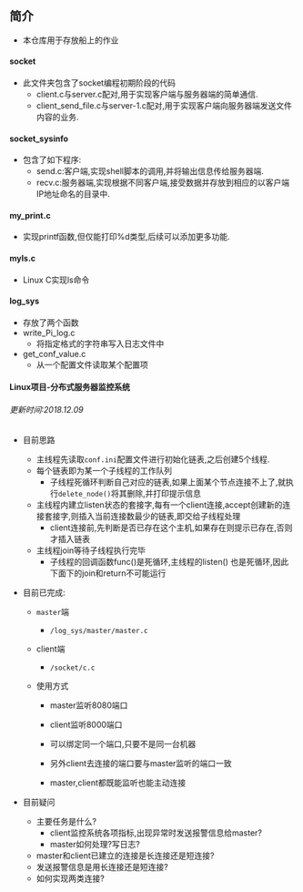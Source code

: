 ## 简介

- 本仓库用于存放船上的作业

#### socket

- 此文件夹包含了socket编程初期阶段的代码
  - client.c与server.c配对,用于实现客户端与服务器端的简单通信.
  - client_send_file.c与server-1.c配对,用于实现客户端向服务器端发送文件内容的业务.

#### socket_sysinfo

- 包含了如下程序:
  - send.c:客户端,实现shell脚本的调用,并将输出信息传给服务器端.
  - recv.c:服务器端,实现根据不同客户端,接受数据并存放到相应的以客户端IP地址命名的目录中.

#### my_print.c

- 实现printf函数,但仅能打印%d类型,后续可以添加更多功能.

#### myls.c

- Linux C实现ls命令

#### log_sys

- 存放了两个函数
- write_Pi_log.c
  - 将指定格式的字符串写入日志文件中
- get_conf_value.c
  - 从一个配置文件读取某个配置项

#### Linux项目-分布式服务器监控系统

###### 更新时间:2018.12.09

- 目前思路
  - 主线程先读取`conf.ini`配置文件进行初始化链表,之后创建5个线程.
  - 每个链表即为某一个子线程的工作队列
    - 子线程死循环判断自己对应的链表,如果上面某个节点连接不上了,就执行`delete_node()`将其删除,并打印提示信息
  - 主线程内建立listen状态的套接字,每有一个client连接,accept创建新的连接套接字,则插入当前连接数最少的链表,即交给子线程处理
    - client连接前,先判断是否已存在这个主机,如果存在则提示已存在,否则才插入链表
  - 主线程join等待子线程执行完毕
    - 子线程的回调函数func()是死循环,主线程的listen()  也是死循环,因此下面下的join和return不可能运行

- 目前已完成:

  - `master`端

    - `/log_sys/master/master.c`

  - client端

    - `/socket/c.c`

  - 使用方式

    - master监听8080端口

    - client监听8000端口
    - 可以绑定同一个端口,只要不是同一台机器
    - 另外client去连接的端口要与master监听的端口一致
    - master,client都既能监听也能主动连接

- 目前疑问
  - 主要任务是什么?
    - client监控系统各项指标,出现异常时发送报警信息给master?
    - master如何处理?写日志?
  - master和client已建立的连接是长连接还是短连接?
  - 发送报警信息是用长连接还是短连接?
  - 如何实现两类连接?

